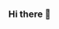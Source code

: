 ### Hi there 👋

<!--
**Skiepy/Skiepy** is a ✨ _special_ ✨ repository because its `README.md` (this file) appears on your GitHub profile.


- 🔭 I’m currently working on ShrimpArc
- 🌱 I’m currently learning @ Efrei Paris
- 📫 How to reach me: https://www.linkedin.com/in/yanis-millier/
- 😄 Pronouns: Skiepy aka Skiep
- ⚡ Fun fact: Skiep means sheep in Frisian
-->
